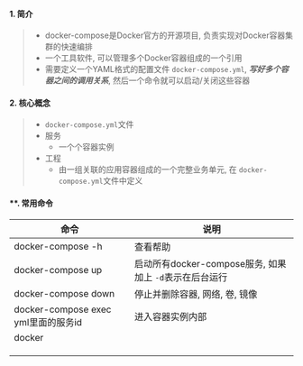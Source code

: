 #### 1. 简介

> - docker-compose是Docker官方的开源项目, 负责实现对Docker容器集群的快速编排
> - 一个工具软件, 可以管理多个Docker容器组成的一个引用
> - 需要定义一个YAML格式的配置文件 `docker-compose.yml`, ***写好多个容器之间的调用关系***, 然后一个命令就可以启动/关闭这些容器

#### 2. 核心概念

> - `docker-compose.yml`文件
> - 服务
>   - 一个个容器实例
> - 工程
>   - 由一组关联的应用容器组成的一个完整业务单元, 在 `docker-compose.yml`文件中定义

#### **. 常用命令

| 命令                                | 说明                                                      |
| ----------------------------------- | --------------------------------------------------------- |
| docker-compose -h                   | 查看帮助                                                  |
| docker-compose up                   | 启动所有docker-compose服务, 如果加上 `-d`表示在后台运行 |
| docker-compose down                 | 停止并删除容器, 网络, 卷, 镜像                            |
| docker-compose exec yml里面的服务id | 进入容器实例内部                                          |
| docker                              |                                                           |
|                                     |                                                           |
|                                     |                                                           |
|                                     |                                                           |
